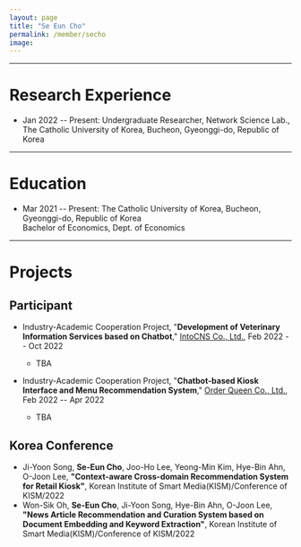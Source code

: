```yaml
---
layout: page
title: "Se Eun Cho"
permalink: /member/secho
image: 
---
```


***

Research Experience
============
* Jan 2022 -- Present: Undergraduate Researcher, Network Science Lab., The Catholic University of Korea, Bucheon, Gyeonggi-do, Republic of Korea

***

Education
============
* Mar 2021 -- Present: The Catholic University of Korea, Bucheon, Gyeonggi-do, Republic of Korea <br> Bachelor of Economics, Dept. of Economics

***

Projects
============

Participant
------------
* Industry-Academic Cooperation Project, "**Development of Veterinary Information Services based on Chatbot**," [IntoCNS Co., Ltd.](http://intoh.monoalliance.com/), Feb 2022 -- Oct 2022
	* TBA

* Industry-Academic Cooperation Project, "**Chatbot-based Kiosk Interface and Menu Recommendation System**," [Order Queen Co., Ltd.](http://www.orderqueen.co.kr/), Feb 2022 -- Apr 2022
	* TBA


Korea Conference
------------
* Ji-Yoon Song, **Se-Eun Cho**, Joo-Ho Lee, Yeong-Min Kim, Hye-Bin Ahn, O-Joon Lee, **"Context-aware Cross-domain Recommendation System for Retail Kiosk"**, Korean Institute of Smart Media(KISM)/Conference of KISM/2022
* Won-Sik Oh, **Se-Eun Cho**, Ji-Yoon Song, Hye-Bin Ahn, O-Joon Lee, **"News Article Recommendation and Curation System based on Document Embedding and Keyword Extraction"**, Korean Institute of Smart Media(KISM)/Conference of KISM/2022

